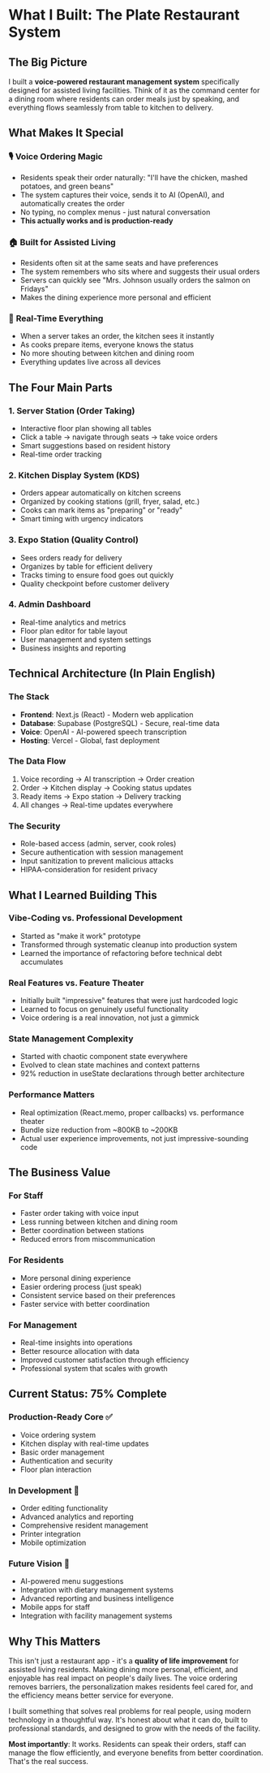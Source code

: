 # What I Built: The Plate Restaurant System

## The Big Picture

I built a **voice-powered restaurant management system** specifically designed for assisted living facilities. Think of it as the command center for a dining room where residents can order meals just by speaking, and everything flows seamlessly from table to kitchen to delivery.

## What Makes It Special

### 🎙️ **Voice Ordering Magic**
- Residents speak their order naturally: "I'll have the chicken, mashed potatoes, and green beans"
- The system captures their voice, sends it to AI (OpenAI), and automatically creates the order
- No typing, no complex menus - just natural conversation
- **This actually works and is production-ready**

### 🏠 **Built for Assisted Living**
- Residents often sit at the same seats and have preferences
- The system remembers who sits where and suggests their usual orders
- Servers can quickly see "Mrs. Johnson usually orders the salmon on Fridays"
- Makes the dining experience more personal and efficient

### 📱 **Real-Time Everything**
- When a server takes an order, the kitchen sees it instantly
- As cooks prepare items, everyone knows the status
- No more shouting between kitchen and dining room
- Everything updates live across all devices

## The Four Main Parts

### 1. **Server Station** (Order Taking)
- Interactive floor plan showing all tables
- Click a table → navigate through seats → take voice orders
- Smart suggestions based on resident history
- Real-time order tracking

### 2. **Kitchen Display System (KDS)**
- Orders appear automatically on kitchen screens
- Organized by cooking stations (grill, fryer, salad, etc.)
- Cooks can mark items as "preparing" or "ready"
- Smart timing with urgency indicators

### 3. **Expo Station** (Quality Control)
- Sees orders ready for delivery
- Organizes by table for efficient delivery
- Tracks timing to ensure food goes out quickly
- Quality checkpoint before customer delivery

### 4. **Admin Dashboard**
- Real-time analytics and metrics
- Floor plan editor for table layout
- User management and system settings
- Business insights and reporting

## Technical Architecture (In Plain English)

### **The Stack**
- **Frontend**: Next.js (React) - Modern web application
- **Database**: Supabase (PostgreSQL) - Secure, real-time data
- **Voice**: OpenAI - AI-powered speech transcription
- **Hosting**: Vercel - Global, fast deployment

### **The Data Flow**
1. Voice recording → AI transcription → Order creation
2. Order → Kitchen display → Cooking status updates
3. Ready items → Expo station → Delivery tracking
4. All changes → Real-time updates everywhere

### **The Security**
- Role-based access (admin, server, cook roles)
- Secure authentication with session management
- Input sanitization to prevent malicious attacks
- HIPAA-consideration for resident privacy

## What I Learned Building This

### **Vibe-Coding vs. Professional Development**
- Started as "make it work" prototype
- Transformed through systematic cleanup into production system
- Learned the importance of refactoring before technical debt accumulates

### **Real Features vs. Feature Theater**
- Initially built "impressive" features that were just hardcoded logic
- Learned to focus on genuinely useful functionality
- Voice ordering is a real innovation, not just a gimmick

### **State Management Complexity**
- Started with chaotic component state everywhere
- Evolved to clean state machines and context patterns
- 92% reduction in useState declarations through better architecture

### **Performance Matters**
- Real optimization (React.memo, proper callbacks) vs. performance theater
- Bundle size reduction from ~800KB to ~200KB
- Actual user experience improvements, not just impressive-sounding code

## The Business Value

### **For Staff**
- Faster order taking with voice input
- Less running between kitchen and dining room
- Better coordination between stations
- Reduced errors from miscommunication

### **For Residents**
- More personal dining experience
- Easier ordering process (just speak)
- Consistent service based on their preferences
- Faster service with better coordination

### **For Management**
- Real-time insights into operations
- Better resource allocation with data
- Improved customer satisfaction through efficiency
- Professional system that scales with growth

## Current Status: 75% Complete

### **Production-Ready Core** ✅
- Voice ordering system
- Kitchen display with real-time updates
- Basic order management
- Authentication and security
- Floor plan interaction

### **In Development** 🔧
- Order editing functionality
- Advanced analytics and reporting
- Comprehensive resident management
- Printer integration
- Mobile optimization

### **Future Vision** 🚀
- AI-powered menu suggestions
- Integration with dietary management systems
- Advanced reporting and business intelligence
- Mobile apps for staff
- Integration with facility management systems

## Why This Matters

This isn't just a restaurant app - it's a **quality of life improvement** for assisted living residents. Making dining more personal, efficient, and enjoyable has real impact on people's daily lives. The voice ordering removes barriers, the personalization makes residents feel cared for, and the efficiency means better service for everyone.

I built something that solves real problems for real people, using modern technology in a thoughtful way. It's honest about what it can do, built to professional standards, and designed to grow with the needs of the facility.

**Most importantly**: It works. Residents can speak their orders, staff can manage the flow efficiently, and everyone benefits from better coordination. That's the real success.